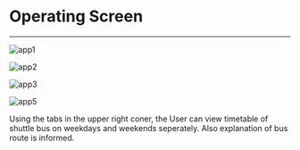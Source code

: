 # Operating Screen

------

![app1](./img/app1.jpg)


![app2](./img/app2.jpg)

![app3](./img/app3.jpg)


![app5](./img/app5.jpg)

Using the tabs in the upper right coner, the User can view timetable of shuttle bus on weekdays and weekends seperately. Also explanation of bus route is informed.

